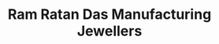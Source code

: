 ---
title: "Ram Ratan Das Manufacturing Jewellers"
url: /rainagar/ram-ratan-das-manufacturing-jewellers/
shop: Schmuck
---